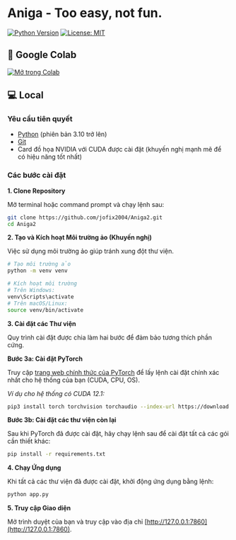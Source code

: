 # Aniga - Too easy, not fun.

[![Python Version](https://img.shields.io/badge/Python-3.10+-blue.svg)](https://www.python.org/downloads/)
[![License: MIT](https://img.shields.io/badge/License-MIT-yellow.svg)](https://opensource.org/licenses/MIT)


## 🚀 Google Colab

[![Mở trong Colab](https://colab.research.google.com/assets/colab-badge.svg)](https://colab.research.google.com/drive/1uwWlg9bsheH25_C-q1iXdzJDKmREwSEy?usp=sharing)

## 💻 Local

### Yêu cầu tiên quyết

-   [Python](https://www.python.org/downloads/) (phiên bản 3.10 trở lên)
-   [Git](https://git-scm.com/downloads/)
-   Card đồ họa NVIDIA với CUDA được cài đặt (khuyến nghị mạnh mẽ để có hiệu năng tốt nhất)

### Các bước cài đặt

**1. Clone Repository**

Mở terminal hoặc command prompt và chạy lệnh sau:
```bash
git clone https://github.com/jofix2004/Aniga2.git
cd Aniga2
```

**2. Tạo và Kích hoạt Môi trường ảo (Khuyến nghị)**

Việc sử dụng môi trường ảo giúp tránh xung đột thư viện.
```bash
# Tạo môi trường ảo
python -m venv venv

# Kích hoạt môi trường
# Trên Windows:
venv\Scripts\activate
# Trên macOS/Linux:
source venv/bin/activate
```

**3. Cài đặt các Thư viện**

Quy trình cài đặt được chia làm hai bước để đảm bảo tương thích phần cứng.

**Bước 3a: Cài đặt PyTorch**

Truy cập [trang web chính thức của PyTorch](https://pytorch.org/get-started/locally/) để lấy lệnh cài đặt chính xác nhất cho hệ thống của bạn (CUDA, CPU, OS).

*Ví dụ cho hệ thống có CUDA 12.1:*
```bash
pip3 install torch torchvision torchaudio --index-url https://download.pytorch.org/whl/cu121
```

**Bước 3b: Cài đặt các thư viện còn lại**

Sau khi PyTorch đã được cài đặt, hãy chạy lệnh sau để cài đặt tất cả các gói cần thiết khác:
```bash
pip install -r requirements.txt
```

**4. Chạy Ứng dụng**

Khi tất cả các thư viện đã được cài đặt, khởi động ứng dụng bằng lệnh:
```bash
python app.py
```

**5. Truy cập Giao diện**

Mở trình duyệt của bạn và truy cập vào địa chỉ [http://127.0.0.1:7860](http://127.0.0.1:7860).
